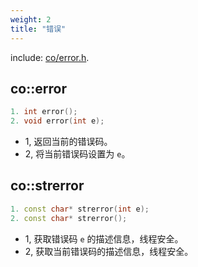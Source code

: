 ```yaml
---
weight: 2
title: "错误"
---
```


include: [co/error.h](https://github.com/idealvin/coost/blob/master/include/co/error.h).


## co::error

```cpp
1. int error();
2. void error(int e);
```

- 1, 返回当前的错误码。
- 2, 将当前错误码设置为 `e`。



## co::strerror

```cpp
1. const char* strerror(int e);
2. const char* strerror();
```

- 1, 获取错误码 `e` 的描述信息，线程安全。
- 2, 获取当前错误码的描述信息，线程安全。
